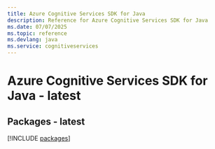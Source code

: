 ```yaml
---
title: Azure Cognitive Services SDK for Java
description: Reference for Azure Cognitive Services SDK for Java
ms.date: 07/07/2025
ms.topic: reference
ms.devlang: java
ms.service: cognitiveservices
---
```

# Azure Cognitive Services SDK for Java - latest
## Packages - latest
[!INCLUDE [packages](cognitive-services-index.md)]